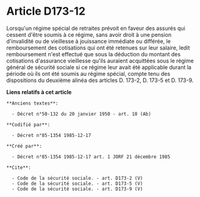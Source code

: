 # Article D173-12

Lorsqu'un régime spécial de retraites prévoit en faveur des assurés qui cessent d'être soumis à ce régime, sans avoir droit à
une pension d'invalidité ou de vieillesse à jouissance immédiate ou différée, le remboursement des cotisations qui ont été
retenues sur leur salaire, ledit remboursement n'est effectué que sous la déduction du montant des cotisations d'assurance
vieillesse qu'ils auraient acquittées sous le régime général de sécurité sociale si ce régime leur avait été applicable
durant la période où ils ont été soumis au régime spécial, compte tenu des dispositions du deuxième alinéa des articles D.
173-2, D. 173-5 et D. 173-9.

**Liens relatifs à cet article**

	**Anciens textes**:

	  - Décret n°50-132 du 20 janvier 1950 - art. 10 (Ab)

	**Codifié par**:

	  - Décret n°85-1354 1985-12-17

	**Créé par**:

	  - Décret n°85-1354 1985-12-17 art. 1 JORF 21 décembre 1985

	**Cite**:

	  - Code de la sécurité sociale. - art. D173-2 (V)
	  - Code de la sécurité sociale. - art. D173-5 (V)
	  - Code de la sécurité sociale. - art. D173-9 (V)
